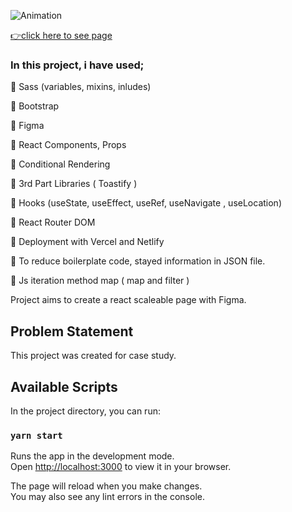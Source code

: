 

![Animation](https://user-images.githubusercontent.com/99739515/183262882-8b897195-bc69-4cab-b511-e4e3d2637fb4.gif)

[👉click here to see page](https://case-study-blond.vercel.app)

### In this project, i have used;

📌 Sass (variables, mixins, inludes)

📌 Bootstrap

📌 Figma

📌 React Components, Props

📌 Conditional Rendering 

📌 3rd Part Libraries ( Toastify )

📌 Hooks (useState, useEffect, useRef, useNavigate , useLocation)

📌 React Router DOM

📌 Deployment with Vercel and Netlify

📌 To reduce boilerplate code, stayed information in JSON file.

📌 Js iteration method map ( map and filter )

Project aims to create a react scaleable page with Figma.

## Problem Statement

This project was created for case study.

## Available Scripts

In the project directory, you can run:

### `yarn start`

Runs the app in the development mode.\
Open [http://localhost:3000](http://localhost:3000) to view it in your browser.

The page will reload when you make changes.\
You may also see any lint errors in the console.

